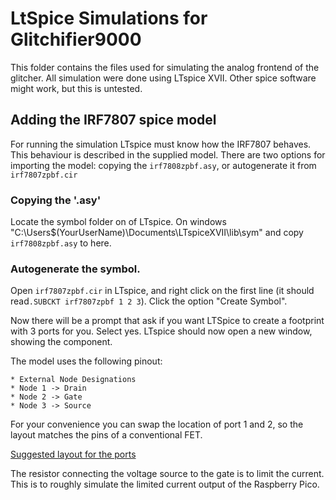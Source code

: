 # LtSpice Simulations for Glitchifier9000
This folder contains the files used for simulating the analog frontend of the glitcher.
All simulation were done using LTspice XVII. Other spice software might work, but this is untested.
## Adding the IRF7807 spice model
For running the simulation LTspice must know how the IRF7807 behaves. This behaviour is described in the supplied model.
There are two options for importing the model: copying the `irf7808zpbf.asy`, or autogenerate it from `irf7807zpbf.cir`
### Copying the '.asy'
Locate the symbol folder on of LTspice. On windows "C:\Users\$(YourUserName)\Documents\LTspiceXVII\lib\sym\" and copy `irf7808zpbf.asy` to here.

### Autogenerate the symbol.
Open `irf7807zpbf.cir` in LTspice, and right click on the first line (it should read`.SUBCKT irf7807zpbf 1 2 3`).
Click the option "Create Symbol".

Now there will be a prompt that ask if you want LTSpice to create a footprint with 3 ports for you. Select yes. LTspice should now open a new window, showing the component.

The model uses the following pinout:
```
* External Node Designations
* Node 1 -> Drain
* Node 2 -> Gate
* Node 3 -> Source
```
For your convenience you can swap the location of port 1 and 2, so the layout matches the pins of a conventional FET.

[Suggested layout for the ports](./readme_fig1.PNG "Title")

The resistor connecting the voltage source to the gate is to limit the current. This is to roughly simulate the limited current output of the Raspberry Pico.